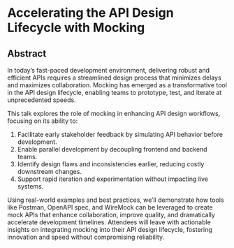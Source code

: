 # Accelerating the API Design Lifecycle with Mocking

## Abstract

In today’s fast-paced development environment, delivering robust and efficient APIs requires a streamlined design process that minimizes delays and maximizes collaboration. Mocking has emerged as a transformative tool in the API design lifecycle, enabling teams to prototype, test, and iterate at unprecedented speeds.

This talk explores the role of mocking in enhancing API design workflows, focusing on its ability to:

1. Facilitate early stakeholder feedback by simulating API behavior before development.
2. Enable parallel development by decoupling frontend and backend teams.
3. Identify design flaws and inconsistencies earlier, reducing costly downstream changes.
4. Support rapid iteration and experimentation without impacting live systems.

Using real-world examples and best practices, we’ll demonstrate how tools like Postman, OpenAPI spec, and WireMock can be leveraged to create mock APIs that enhance collaboration, improve quality, and dramatically accelerate development timelines. Attendees will leave with actionable insights on integrating mocking into their API design lifecycle, fostering innovation and speed without compromising reliability.
